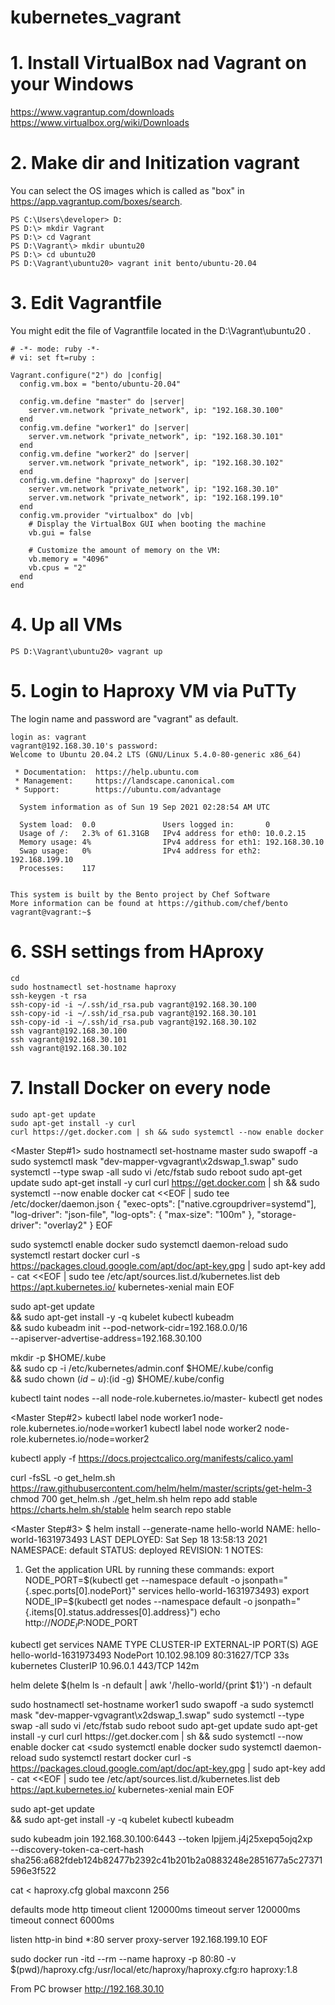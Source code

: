 # kubernetes_vagrant

# 1. Install VirtualBox nad Vagrant on your Windows

https://www.vagrantup.com/downloads
https://www.virtualbox.org/wiki/Downloads

# 2. Make dir and Initization vagrant
You can select the OS images which is called as "box" in https://app.vagrantup.com/boxes/search.
```
PS C:\Users\developer> D:
PS D:\> mkdir Vagrant
PS D:\> cd Vagrant
PS D:\Vagrant\> mkdir ubuntu20
PS D:\> cd ubuntu20
PS D:\Vagrant\ubuntu20> vagrant init bento/ubuntu-20.04
```

# 3. Edit Vagrantfile
You might edit the file of Vagrantfile located in the D:\Vagrant\ubuntu20 .
```
# -*- mode: ruby -*-
# vi: set ft=ruby :

Vagrant.configure("2") do |config|
  config.vm.box = "bento/ubuntu-20.04"

  config.vm.define "master" do |server|
    server.vm.network "private_network", ip: "192.168.30.100"
  end
  config.vm.define "worker1" do |server|
    server.vm.network "private_network", ip: "192.168.30.101"
  end
  config.vm.define "worker2" do |server|
    server.vm.network "private_network", ip: "192.168.30.102"
  end
  config.vm.define "haproxy" do |server|
    server.vm.network "private_network", ip: "192.168.30.10"
    server.vm.network "private_network", ip: "192.168.199.10"
  end
  config.vm.provider "virtualbox" do |vb|
    # Display the VirtualBox GUI when booting the machine
    vb.gui = false
  
    # Customize the amount of memory on the VM:
    vb.memory = "4096"
    vb.cpus = "2"
  end
end
```

# 4. Up all VMs
```
PS D:\Vagrant\ubuntu20> vagrant up
```

# 5. Login to Haproxy VM via PuTTy
The login name and password are "vagrant" as default.
```
login as: vagrant
vagrant@192.168.30.10's password:
Welcome to Ubuntu 20.04.2 LTS (GNU/Linux 5.4.0-80-generic x86_64)

 * Documentation:  https://help.ubuntu.com
 * Management:     https://landscape.canonical.com
 * Support:        https://ubuntu.com/advantage

  System information as of Sun 19 Sep 2021 02:28:54 AM UTC

  System load:  0.0               Users logged in:       0
  Usage of /:   2.3% of 61.31GB   IPv4 address for eth0: 10.0.2.15
  Memory usage: 4%                IPv4 address for eth1: 192.168.30.10
  Swap usage:   0%                IPv4 address for eth2: 192.168.199.10
  Processes:    117


This system is built by the Bento project by Chef Software
More information can be found at https://github.com/chef/bento
vagrant@vagrant:~$
```

# 6. SSH settings from HAproxy
```
cd
sudo hostnamectl set-hostname haproxy
ssh-keygen -t rsa
ssh-copy-id -i ~/.ssh/id_rsa.pub vagrant@192.168.30.100
ssh-copy-id -i ~/.ssh/id_rsa.pub vagrant@192.168.30.101
ssh-copy-id -i ~/.ssh/id_rsa.pub vagrant@192.168.30.102
ssh vagrant@192.168.30.100
ssh vagrant@192.168.30.101
ssh vagrant@192.168.30.102
```

# 7. Install Docker on every node
```
sudo apt-get update
sudo apt-get install -y curl
curl https://get.docker.com | sh && sudo systemctl --now enable docker
```




<Master Step#1>
sudo hostnamectl set-hostname master
sudo swapoff -a
sudo systemctl mask "dev-mapper-vgvagrant\x2dswap_1.swap"
sudo systemctl --type swap -all
sudo vi /etc/fstab
sudo reboot
sudo apt-get update
sudo apt-get install -y curl
curl https://get.docker.com | sh && sudo systemctl --now enable docker
cat <<EOF | sudo tee /etc/docker/daemon.json
{
  "exec-opts": ["native.cgroupdriver=systemd"],
  "log-driver": "json-file",
  "log-opts": {
    "max-size": "100m"
  },
  "storage-driver": "overlay2"
}
EOF

sudo systemctl enable docker
sudo systemctl daemon-reload
sudo systemctl restart docker
curl -s https://packages.cloud.google.com/apt/doc/apt-key.gpg | sudo apt-key add -
cat <<EOF | sudo tee /etc/apt/sources.list.d/kubernetes.list
deb https://apt.kubernetes.io/ kubernetes-xenial main
EOF

sudo apt-get update \
&& sudo apt-get install -y -q kubelet kubectl kubeadm \
&& sudo kubeadm init --pod-network-cidr=192.168.0.0/16 \
--apiserver-advertise-address=192.168.30.100

mkdir -p $HOME/.kube \
&& sudo cp -i /etc/kubernetes/admin.conf $HOME/.kube/config \
&& sudo chown $(id -u):$(id -g) $HOME/.kube/config

kubectl taint nodes --all node-role.kubernetes.io/master-
kubectl get nodes


<Master Step#2>
kubectl label node worker1 node-role.kubernetes.io/node=worker1
kubectl label node worker2 node-role.kubernetes.io/node=worker2

kubectl apply -f https://docs.projectcalico.org/manifests/calico.yaml


curl -fsSL -o get_helm.sh https://raw.githubusercontent.com/helm/helm/master/scripts/get-helm-3
chmod 700 get_helm.sh
./get_helm.sh
helm repo add stable https://charts.helm.sh/stable
helm search repo stable




<Master Step#3>
$ helm install --generate-name hello-world
NAME: hello-world-1631973493
LAST DEPLOYED: Sat Sep 18 13:58:13 2021
NAMESPACE: default
STATUS: deployed
REVISION: 1
NOTES:
1. Get the application URL by running these commands:
  export NODE_PORT=$(kubectl get --namespace default -o jsonpath="{.spec.ports[0].nodePort}" services hello-world-1631973493)
  export NODE_IP=$(kubectl get nodes --namespace default -o jsonpath="{.items[0].status.addresses[0].address}")
  echo http://$NODE_IP:$NODE_PORT





kubectl get services
NAME                     TYPE        CLUSTER-IP      EXTERNAL-IP   PORT(S)        AGE
hello-world-1631973493   NodePort    10.102.98.109   <none>        80:31627/TCP   33s
kubernetes               ClusterIP   10.96.0.1       <none>        443/TCP        142m

helm delete $(helm ls -n default | awk '/hello-world/{print $1}') -n default





<Worker>
sudo hostnamectl set-hostname worker1
sudo swapoff -a
sudo systemctl mask "dev-mapper-vgvagrant\x2dswap_1.swap"
sudo systemctl --type swap -all
sudo vi /etc/fstab
sudo reboot
sudo apt-get update
sudo apt-get install -y curl
curl https://get.docker.com | sh && sudo systemctl --now enable docker
cat <<EOF | sudo tee /etc/docker/daemon.json
{
  "exec-opts": ["native.cgroupdriver=systemd"],
  "log-driver": "json-file",
  "log-opts": {
    "max-size": "100m"
  },
  "storage-driver": "overlay2"
}
EOF

sudo systemctl enable docker
sudo systemctl daemon-reload
sudo systemctl restart docker
curl -s https://packages.cloud.google.com/apt/doc/apt-key.gpg | sudo apt-key add -
cat <<EOF | sudo tee /etc/apt/sources.list.d/kubernetes.list
deb https://apt.kubernetes.io/ kubernetes-xenial main
EOF

sudo apt-get update \
&& sudo apt-get install -y -q kubelet kubectl kubeadm

sudo kubeadm join 192.168.30.100:6443 --token lpjjem.j4j25xepq5ojq2xp \
        --discovery-token-ca-cert-hash sha256:a682fdeb124b82477b2392c41b201b2a0883248e2851677a5c27371596e3f522




cat <<EOF > haproxy.cfg
global
    maxconn 256

defaults
    mode http
    timeout client     120000ms
    timeout server     120000ms
    timeout connect      6000ms

listen http-in
    bind *:80
    server proxy-server 192.168.199.10
EOF

sudo docker run -itd --rm --name haproxy -p 80:80 -v $(pwd)/haproxy.cfg:/usr/local/etc/haproxy/haproxy.cfg:ro haproxy:1.8

From PC browser http://192.168.30.10
